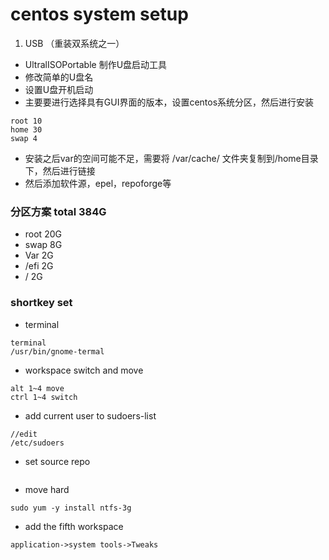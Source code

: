 # centos system setup

1. USB （重装双系统之一）
- UltralISOPortable 制作U盘启动工具
- 修改简单的U盘名
- 设置U盘开机启动
- 主要要进行选择具有GUI界面的版本，设置centos系统分区，然后进行安装
```
root 10
home 30
swap 4
```
- 安装之后var的空间可能不足，需要将 /var/cache/ 文件夹复制到/home目录下，然后进行链接
- 然后添加软件源，epel，repoforge等

### 分区方案 total 384G
- root 20G
- swap 8G
- Var 2G
- /efi 2G
- /   2G

### shortkey set
- terminal
```
terminal
/usr/bin/gnome-termal
```

- workspace switch and move
```
alt 1~4 move
ctrl 1~4 switch
```

- add current user to sudoers-list
```
//edit
/etc/sudoers
```

- set source repo
```

```
- move hard
```
sudo yum -y install ntfs-3g
```

- add the fifth workspace 
```
application->system tools->Tweaks
```